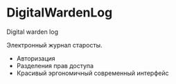 # DigitalWardenLog
Digital warden log

Электронный журнал старосты.

* Авторизация
* Разделения прав доступа
* Красивый эргономичный современный интерфейс
